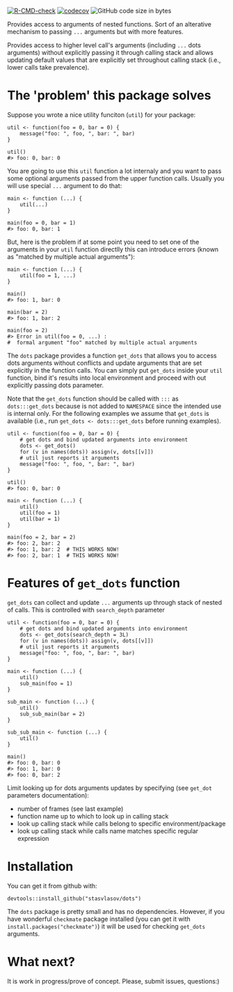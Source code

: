 [![R-CMD-check](https://github.com/stasvlasov/get_dots/workflows/R-CMD-check/badge.svg)](https://github.com/stasvlasov/get_dots/actions)
[![codecov](https://codecov.io/gh/stasvlasov/dots/branch/master/graph/badge.svg?token=ACDBEL2JY5)](https://codecov.io/gh/stasvlasov/dots)
![GitHub code size in bytes](https://img.shields.io/github/languages/code-size/stasvlasov/dots)

Provides access to arguments of nested functions. Sort of an alterative mechanism to passing `...` arguments but with more features.

Provides access to higher level call's arguments (including `...` dots arguments) without explicitly passing it through calling stack and allows updating default values that are explicitly set throughout calling stack (i.e., lower calls take prevalence).


# The 'problem' this package solves

Suppose you wrote a nice utility funciton (`util`) for your package:

    util <- function(foo = 0, bar = 0) {
        message("foo: ", foo, ", bar: ", bar)
    }
    
    util()
    #> foo: 0, bar: 0

You are going to use this `util` function a lot internaly and you want to pass some optional arguments passed from the upper function calls. Usually you will use special `...` argument to do that:

    main <- function (...) {
        util(...)
    }
    
    main(foo = 0, bar = 1)
    #> foo: 0, bar: 1

But, here is the problem if at some point you need to set one of the arguments in your `util` function directlly this can introduce errors (known as "matched by multiple actual arguments"):

    main <- function (...) {
        util(foo = 1, ...)
    }
    
    main()
    #> foo: 1, bar: 0
    
    main(bar = 2)
    #> foo: 1, bar: 2
    
    main(foo = 2)
    #> Error in util(foo = 0, ...) :
    #  formal argument "foo" matched by multiple actual arguments

The `dots` package provides a function `get_dots` that allows you to access dots arguments without conflicts and update arguments that are set explicitly in the function calls. You can simply put `get_dots` inside your `util` function, bind it's results into local environment and proceed with out explicitly passing dots parameter.

Note that the `get_dots` function should be called with `:::` as `dots:::get_dots` because is not added to `NAMESPACE` since the intended use is internal only. For the following examples we assume that `get_dots` is available (i.e., run `get_dots <- dots:::get_dots` before running examples).

    util <- function(foo = 0, bar = 0) {
        # get dots and bind updated arguments into environment
        dots <- get_dots()
        for (v in names(dots)) assign(v, dots[[v]])
        # util just reports it arguments
        message("foo: ", foo, ", bar: ", bar)
    }
    
    util()
    #> foo: 0, bar: 0
    
    main <- function (...) {
        util()
        util(foo = 1) 
        util(bar = 1)
    }
    
    main(foo = 2, bar = 2)
    #> foo: 2, bar: 2
    #> foo: 1, bar: 2  # THIS WORKS NOW!
    #> foo: 2, bar: 1  # THIS WORKS NOW!


# Features of `get_dots` function

`get_dots` can collect and update `...` arguments up through stack of nested of calls. This is controlled with `search_depth` parameter

    util <- function(foo = 0, bar = 0) {
        # get dots and bind updated arguments into environment
        dots <- get_dots(search_depth = 3L)
        for (v in names(dots)) assign(v, dots[[v]])
        # util just reports it arguments
        message("foo: ", foo, ", bar: ", bar)
    }
    
    main <- function (...) {
        util()
        sub_main(foo = 1)
    }
    
    sub_main <- function (...) {
        util()
        sub_sub_main(bar = 2)
    }
    
    sub_sub_main <- function (...) {
        util()
    }
    
    main()
    #> foo: 0, bar: 0
    #> foo: 1, bar: 0
    #> foo: 0, bar: 2

Limit looking up for dots arguments updates by specifying (see `get_dot` parameters documentation):

-   number of frames (see last example)
-   function name up to which to look up in calling stack
-   look up calling stack while calls belong to specific environment/package
-   look up calling stack while calls name matches specific regular expression


# Installation

You can get it from github with:

    devtools::install_github("stasvlasov/dots")

The `dots` package is pretty small and has no dependencies. However, if you have wonderful `checkmate` package  installed (you can get it with `install.packages("checkmate")`) it will be used for checking `get_dots` arguments.


# What next?

It is work in progress/prove of concept. Please, submit issues, questions:)


